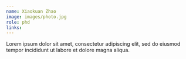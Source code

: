 ```yaml
---
name: Xiaokuan Zhao
image: images/photo.jpg
role: phd
links:
---
```


Lorem ipsum dolor sit amet, consectetur adipiscing elit, sed do eiusmod tempor incididunt ut labore et dolore magna aliqua.
